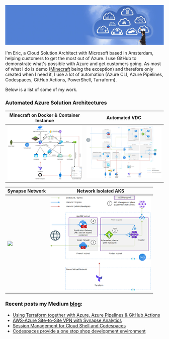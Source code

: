 ![](images/1517654827293.jpeg)

I'm Eric, a Cloud Solution Architect with Microsoft based in Amsterdam, helping customers to get the most out of Azure. 
I use GitHub to demonstrate what's possible with Azure and get customers going. As most of what I do is demo ([Minecraft](https://github.com/geekzter/azure-minecraft-docker) being the exception) and therefore only created when I need it, I use a lot of automation (Azure CLI, Azure Pipelines, Codespaces, GitHub Actions, PowerShell, Tarraform). 

Below is a list of some of my work.

### Automated Azure Solution Architectures


Minecraft on Docker & Container Instance | Automated VDC
--- | --- 
<a href="https://github.com/geekzter/azure-minecraft-docker"><img width="320" src="https://github.com/geekzter/azure-minecraft-docker/raw/main/visuals/diagram.png"></a> | <a href="https://github.com/geekzter/azure-vdc"><img width="320" src="https://github.com/geekzter/azure-vdc/raw/master/diagram.png"></a>


Synapse Network | Network Isolated AKS
--- | --- 
<a href="https://github.com/geekzter/synapse-performance"><img width="320" src="https://github.com/geekzter/synapse-performance/raw/main/visuals/overview.png"></a> | <a href="https://github.com/geekzter/azure-aks"><img width="320" src="https://github.com/geekzter/azure-aks/raw/main/diagram.png"></a> 




### Recent posts my Medium [blog](https://geekzter.medium.com/):
- [Using Terraform together with Azure, Azure Pipelines & GitHub Actions](https://geekzter.medium.com/using-terraform-with-azure-azure-pipelines-github-actions-86e043bd0d9e)
- [AWS-Azure Site-to-Site VPN with Synapse Analytics](https://geekzter.medium.com/aws-azure-site-to-site-vpn-with-synapse-analytics-d38af287b388)
- [Session Management for Cloud Shell and Codespaces](https://geekzter.medium.com/session-management-for-cloud-shell-and-codespaces-29f474925c53)
- [Codespaces provide a one stop shop development environment](https://geekzter.medium.com/codespaces-provide-a-one-stop-shop-development-environment-8fbad6716d53)

